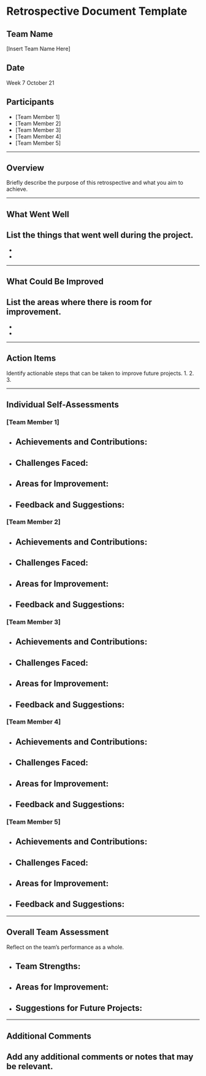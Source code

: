 # Retrospective Document Template

## Team Name
[Insert Team Name Here]

## Date
Week 7 October 21

## Participants
- [Team Member 1]
- [Team Member 2]
- [Team Member 3]
- [Team Member 4]
- [Team Member 5]

---

## Overview
Briefly describe the purpose of this retrospective and what you aim to achieve.

---

## What Went Well
List the things that went well during the project.
-
-
-

---

## What Could Be Improved
List the areas where there is room for improvement.
-
-
-

---

## Action Items
Identify actionable steps that can be taken to improve future projects.
1.
2.
3.

---

## Individual Self-Assessments
### [Team Member 1]
- **Achievements and Contributions:**
  -
- **Challenges Faced:**
  -
- **Areas for Improvement:**
  -
- **Feedback and Suggestions:**
  -

### [Team Member 2]
- **Achievements and Contributions:**
  -
- **Challenges Faced:**
  -
- **Areas for Improvement:**
  -
- **Feedback and Suggestions:**
  -

### [Team Member 3]
- **Achievements and Contributions:**
  -
- **Challenges Faced:**
  -
- **Areas for Improvement:**
  -
- **Feedback and Suggestions:**
  -

### [Team Member 4]
- **Achievements and Contributions:**
  -
- **Challenges Faced:**
  -
- **Areas for Improvement:**
  -
- **Feedback and Suggestions:**
  -

### [Team Member 5]
- **Achievements and Contributions:**
  -
- **Challenges Faced:**
  -
- **Areas for Improvement:**
  -
- **Feedback and Suggestions:**
  -

---

## Overall Team Assessment
Reflect on the team’s performance as a whole.
- **Team Strengths:**
  -
- **Areas for Improvement:**
  -
- **Suggestions for Future Projects:**
  -

---

## Additional Comments
Add any additional comments or notes that may be relevant.
-
